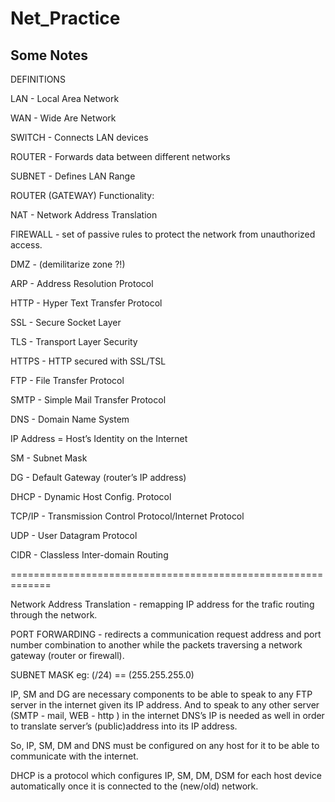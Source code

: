 # Net_Practice

## Some Notes

DEFINITIONS

LAN - Local Area Network

WAN - Wide Are Network

SWITCH - Connects LAN devices

ROUTER - Forwards data between different networks

SUBNET - Defines LAN Range

ROUTER (GATEWAY) Functionality:

NAT - Network Address Translation

FIREWALL - set of passive rules to protect the network from unauthorized access.

DMZ - (demilitarize zone ?!)

ARP - Address Resolution Protocol

HTTP - Hyper Text Transfer Protocol

SSL - Secure Socket Layer

TLS - Transport Layer Security

HTTPS - HTTP secured with SSL/TSL

FTP - File Transfer Protocol

SMTP - Simple Mail Transfer Protocol

DNS - Domain Name System

IP Address = Host’s Identity on the Internet

SM - Subnet Mask

DG - Default Gateway (router’s IP address)

DHCP - Dynamic Host Config. Protocol

TCP/IP  - Transmission Control Protocol/Internet Protocol

UDP - User Datagram Protocol

CIDR - Classless Inter-domain Routing

=============================================================

Network Address Translation - remapping IP address for the trafic routing through the network.

PORT FORWARDING - redirects a communication request address and port number combination to another while the packets traversing a network gateway (router or firewall).

SUBNET MASK eg: (/24) == (255.255.255.0)

IP, SM and DG are necessary components to be able to speak to any FTP server in the internet given its IP address. And to speak to any other server (SMTP - mail, WEB - http )  in the internet DNS’s IP is needed as well in order to translate server’s (public)address into its IP address.

So, IP, SM, DM and DNS must be configured on any host for it to be able to communicate with the internet.

DHCP is a protocol which configures IP, SM, DM, DSM for each host device automatically once it is connected to the (new/old) network.



